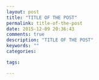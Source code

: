 ```yaml
---
layout: post
title: "TITLE OF THE POST"
permalink: title-of-the-post
date: 2015-12-09 20:36:43
comments: true
description: "TITLE OF THE POST"
keywords: ""
categories:

tags:

---
```

